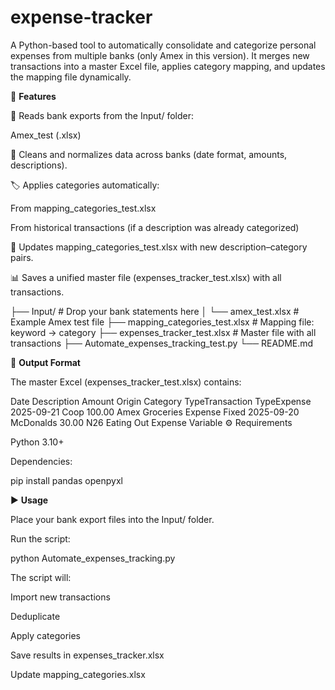 # expense-tracker
A Python-based tool to automatically consolidate and categorize personal expenses from multiple banks (only Amex in this version).
It merges new transactions into a master Excel file, applies category mapping, and updates the mapping file dynamically.

🚀 **Features**

📂 Reads bank exports from the Input/ folder:

Amex_test (.xlsx)


🧹 Cleans and normalizes data across banks (date format, amounts, descriptions).

🏷️ Applies categories automatically:

From mapping_categories_test.xlsx

From historical transactions (if a description was already categorized)

🔄 Updates mapping_categories_test.xlsx with new description–category pairs.

📊 Saves a unified master file (expenses_tracker_test.xlsx) with all transactions.

├── Input/ # Drop your bank statements here
│ └── amex_test.xlsx # Example Amex test file
├── mapping_categories_test.xlsx # Mapping file: keyword → category
├── expenses_tracker_test.xlsx # Master file with all transactions
├── Automate_expenses_tracking_test.py
└── README.md


📑 **Output Format**


The master Excel (expenses_tracker_test.xlsx) contains:

Date	Description	Amount	Origin	Category	TypeTransaction	TypeExpense
2025-09-21	Coop	100.00	Amex	Groceries	Expense	Fixed
2025-09-20	McDonalds	30.00	N26	Eating Out	Expense	Variable
⚙️ Requirements

Python 3.10+

Dependencies:

pip install pandas openpyxl

▶️ **Usage**

Place your bank export files into the Input/ folder.

Run the script:

python Automate_expenses_tracking.py


The script will:

Import new transactions

Deduplicate

Apply categories

Save results in expenses_tracker.xlsx

Update mapping_categories.xlsx

